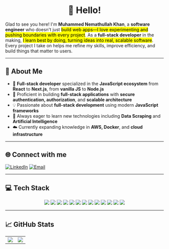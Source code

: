 <h1 align="center">👋 Hello!</h1>

Glad to see you here! I'm **Muhammed Nemathullah Khan**, a **software engineer** who doesn't just <mark>build web apps—I love experimenting and pushing boundaries with every project</mark>. As a **full-stack developer** in the making, <mark>I learn best by doing, turning ideas into real, scalable software</mark>. Every project I take on helps me refine my skills, improve efficiency, and build things that matter to users.

---

## 💫 About Me

- 🚀 **Full-stack developer** specialized in the **JavaScript ecosystem** from **React** to **Next.js**, from **vanilla JS** to **Node.js**
- 🔐 Proficient in building **full-stack applications** with **secure authentication, authorization**, and **scalable architecture**
- 💡 Passionate about **full-stack development** using modern **JavaScript frameworks**
- 🤖 Always eager to learn new technologies including **Data Scraping** and **Artificial Intelligence**
- ☁️ Currently expanding knowledge in **AWS, Docker**, and **cloud infrastructure**

---

## 🌐 Connect with me

[![LinkedIn](https://img.shields.io/badge/LinkedIn-%230077B5.svg?logo=linkedin&logoColor=white)](https://linkedin.com/in/muhammed-nemathullah-khan/)
[![Email](https://img.shields.io/badge/Email-D14836?logo=gmail&logoColor=white)](mailto:muhammednemathullahkhan@gmail.com)

---

## 💻 Tech Stack

<p align="center">
  <img src="https://img.shields.io/badge/react-%2320232a.svg?style=for-the-badge&logo=react&logoColor=%2361DAFB" />
  <img src="https://img.shields.io/badge/Next-black?style=for-the-badge&logo=next.js&logoColor=white" />
  <img src="https://img.shields.io/badge/vite-%23646CFF.svg?style=for-the-badge&logo=vite&logoColor=white" />
  <img src="https://img.shields.io/badge/typescript-%23007ACC.svg?style=for-the-badge&logo=typescript&logoColor=white" />
  <img src="https://img.shields.io/badge/node.js-6DA55F?style=for-the-badge&logo=node.js&logoColor=white" />
  <img src="https://img.shields.io/badge/express.js-%23404d59.svg?style=for-the-badge&logo=express&logoColor=%2361DAFB" />
  <img src="https://img.shields.io/badge/Socket.io-black?style=for-the-badge&logo=socket.io&badgeColor=010101" />
  <img src="https://img.shields.io/badge/MongoDB-%234ea94b.svg?style=for-the-badge&logo=mongodb&logoColor=white" />
  <img src="https://img.shields.io/badge/postgres-%23316192.svg?style=for-the-badge&logo=postgresql&logoColor=white" />
  <img src="https://img.shields.io/badge/mysql-4479A1.svg?style=for-the-badge&logo=mysql&logoColor=white" />
  <img src="https://img.shields.io/badge/AWS-%23FF9900.svg?style=for-the-badge&logo=amazon-aws&logoColor=white" />
  <img src="https://img.shields.io/badge/docker-%230db7ed.svg?style=for-the-badge&logo=docker&logoColor=white" />
  <img src="https://img.shields.io/badge/vercel-%23000000.svg?style=for-the-badge&logo=vercel&logoColor=white" />
</p>

---

## 📈 GitHub Stats

<div align="center">
  <table>
    <tr>
      <td>
        <img src="https://github-readme-stats.vercel.app/api?username=Nemathullahkhan&theme=merko&hide_border=false&include_all_commits=false&count_private=false" />
      </td>
      <td>
        <img src="https://github-readme-stats.vercel.app/api/top-langs/?username=Nemathullahkhan&theme=merko&hide_border=false&include_all_commits=false&count_private=false&layout=compact" />
      </td>
    </tr>

  </table>
</div>
